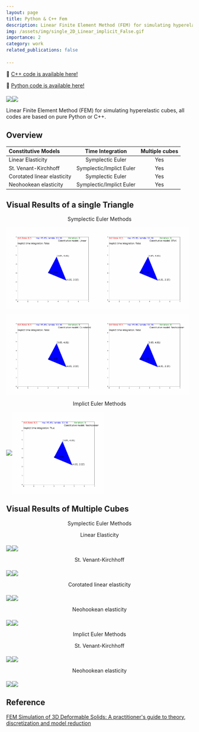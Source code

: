 ```yaml
---
layout: page
title: Python & C++ Fem
description: Linear Finite Element Method (FEM) for simulating hyperelastic cubes
img: /assets/img/single_2D_Linear_implicit_False.gif
importance: 2
category: work
related_publications: false

---
```

&#x1F4C2; [C++ code is available here!](https://github.com/Yuxing-Wang-THU/FEM)<br />

&#x1F4C2; [Python code is available here!](https://github.com/Yuxing-Wang-THU/PythonFem)<br />

<img src="/assets/img/Multiple_2D_Neohookean_implicit_False_bend_8.gif" div align=middle width = "49%" /><img src="/assets/img/Multiple_2D_Neohookean_implicit_False_fall_8.gif" div align=middle width = "49%" />

Linear Finite Element Method (FEM) for simulating hyperelastic cubes, all codes are based on pure Python or C++.

## Overview 

| Constitutive Models |  Time Integration | Multiple cubes  | 
| :------------- | :----------: | :----------: | 
| Linear Elasticity           |    Symplectic Euler   |  Yes  |
| St. Venant-Kirchhoff        |    Symplectic/Implict Euler   | Yes  |
| Corotated linear elasticity |    Symplectic Euler   |  Yes  |
| Neohookean elasticity       |    Symplectic/Implict Euler   |  Yes |

## Visual Results of a single Triangle
<p align="center">Symplectic Euler Methods</p>

<img src="/assets/img/single_2D_Linear_implicit_False.gif" div align=middle width = "49%" /><img src="/assets/img/single_2D_STVK_implicit_False.gif" div align=middle width = "49%" />

<img src="/assets/img/single_2D_Co-rotated_implicit_False.gif" div align=middle width = "49%" /><img src="/assets/img/single_2D_Neohookean_implicit_False.gif" div align=middle width = "49%" />

<p align="center">Implict Euler Methods</p>

<img src="/assets/img/single_2D_STVK_implicit_True.gif" div align=middle width = "49%" /><img src="/assets/img/single_2D_Neohookean_implicit_True.gif" div align=middle width = "49%" />


## Visual Results of Multiple Cubes
<p align="center"> Symplectic Euler Methods </p>

<p align="center"> Linear Elasticity </p>

<img src="/assets/img/Multiple_2D_Linear_implicit_False_bend_8.gif" div align=middle width = "49%" /><img src="/assets/img/Multiple_2D_Linear_implicit_False_fall_8.gif" div align=middle width = "49%" />

<p align="center"> St. Venant-Kirchhoff </p>

<img src="/assets/img/Multiple_2D_STVK_implicit_False_bend_8.gif" div align=middle width = "49%" /><img src="/assets/img/Multiple_2D_STVK_implicit_False_fall_8.gif" div align=middle width = "49%" />

<p align="center"> Corotated linear elasticity </p>

<img src="/assets/img/Multiple_2D_Co-rotated_implicit_False_bend_8.gif" div align=middle width = "49%" /><img src="/assets/img/Multiple_2D_Co-rotated_implicit_False_fall_8.gif" div align=middle width = "49%" />

<p align="center"> Neohookean elasticity </p>

<img src="/assets/img/Multiple_2D_Neohookean_implicit_False_bend_8.gif" div align=middle width = "49%" /><img src="/assets/img/Multiple_2D_Neohookean_implicit_False_fall_8.gif" div align=middle width = "49%" />

<p align="center"> Implict Euler Methods </p>

<p align="center"> St. Venant-Kirchhoff </p>

<img src="/assets/img/Multiple_2D_STVK_implicit_True_bend_8.gif" div align=middle width = "49%" /><img src="/assets/img/Multiple_2D_STVK_implicit_True_fall_8.gif" div align=middle width = "49%" />

<p align="center"> Neohookean elasticity </p>

<img src="/assets/img/Multiple_2D_Neohookean_implicit_True_bend_8_inv.gif" div align=middle width = "49%" /><img src="/assets/img/Multiple_2D_Neohookean_implicit_True_fall_8.gif" div align=middle width = "49%" />


## Reference
[FEM Simulation of 3D Deformable Solids: A practitioner's guide to theory, discretization and model reduction](http://viterbi-web.usc.edu/~jbarbic/femdefo/)